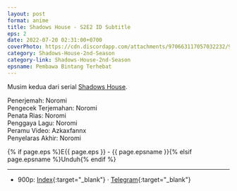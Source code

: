 ```yaml
---
layout: post
format: anime
title: Shadows House - S2E2 ID Subtitle
eps: 2
date: 2022-07-20 02:31:00+0700
coverPhoto: https://cdn.discordapp.com/attachments/970663117057032232/997691775911202958/mpv-shot0096.jpg
category: Shadows-House-2nd-Season
category-link: Shadows-House-2nd-Season
epsname: Pembawa Bintang Terhebat
---
```


Musim kedua dari serial [Shadows House](https://a-1fansub.github.io/Shadows-House-Paketan).

Penerjemah: Noromi<br>
Pengecek Terjemahan: Noromi<br>
Penata Rias: Noromi<br>
Penggaya Lagu: Noromi<br>
Peramu Video: Azkaxfannx<br>
Penyelaras Akhir: Noromi<br>

{% if page.eps %}E{{ page.eps }} - {{ page.epsname }}{% elsif page.epsname %}Unduh{% endif %}

---
- 900p: [Index](https://proyek.a-1ddl.workers.dev/0:/Musim%20Panas%202022/%5BWEB%5D/%5BA-1%5D%20Shadows%20House%202nd%20Season%20%5BWEB%5D%5Bx264%20900p%5D%5BAAC%5D/%5BA-1%5D%20Shadows%20House%202nd%20Season%20-%2002%20%5BWEB%5D%5Bx264%20900p%5D%5BAAC%5D%5BDBC3E380%5D.mkv){:target="_blank"} &middot; [Telegram](https://t.me/a1fansubweeklies/104){:target="_blank"}
